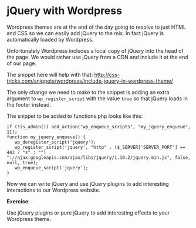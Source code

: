 # jQuery with Wordpress

Wordpress themes are at the end of the day going to resolve to just HTML and CSS so we can easily add jQuery to the mix. In fact jQuery is automatically loaded by Wordpress.

Unfortunately Wordpress includes a local copy of jQuery into the head of the page. We would rather use jQuery from a CDN and include it at the end of our page.

The snippet here will help with that:
http://css-tricks.com/snippets/wordpress/include-jquery-in-wordpress-theme/

The only change we need to make to the snippet is adding an extra argument to `wp_register_script` with the value `true` so that jQuery loads in the footer instead.

The snippet to be added to functions.php looks like this:

```
if (!is_admin()) add_action("wp_enqueue_scripts", "my_jquery_enqueue", 11);
function my_jquery_enqueue() {
   wp_deregister_script('jquery');
   wp_register_script('jquery', "http" . ($_SERVER['SERVER_PORT'] == 443 ? "s" : "") . "://ajax.googleapis.com/ajax/libs/jquery/1.10.2/jquery.min.js", false, null, true);
   wp_enqueue_script('jquery');
}
```

Now we can write jQuery and use jQuery plugins to add interesting interactions to our Wordpress website.

**Exercise**:

Use jQuery plugins or pure jQuery to add interesting effects to your Wordpress theme.